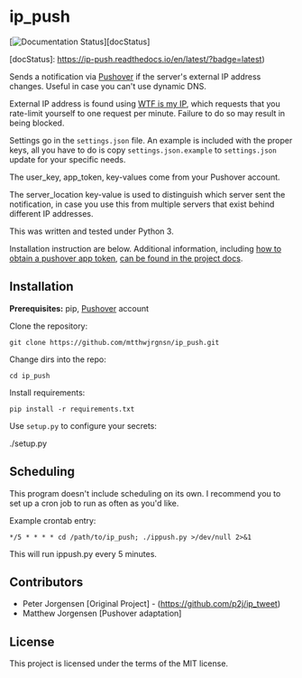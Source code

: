 ip_push
=======

[![Documentation Status](https://readthedocs.org/projects/ip-push/badge/?version=latest)][docStatus]

[docStatus]: https://ip-push.readthedocs.io/en/latest/?badge=latest)


Sends a notification via [Pushover][0] if the server's external IP address 
changes. Useful in case you can't use dynamic DNS.

[0]: https://pushover.net

External IP address is found using [WTF is my IP][1], which requests that you 
rate-limit yourself to one request per minute. Failure to do so may result in 
being blocked.

[1]: https://wtfismyip.com

Settings go in the `settings.json` file. An example is included with the proper
keys, all you have to do is copy `settings.json.example` to `settings.json` 
update for your specific needs.

The user_key, app_token, key-values come from your Pushover account.

The server_location key-value is used to distinguish which server sent the 
notification, in case you use this from multiple servers that exist behind 
different IP addresses.

This was written and tested under Python 3.

Installation instruction are below. Additional information, including
[how to obtain a pushover app token][2], [can be found in the project docs][3].

[2]: https://ip-push.readthedocs.io/en/latest/pushover-token.html
[3]: https://ip-push.readthedocs.io/en/latest/

Installation
------------

**Prerequisites:** pip, [Pushover][0] account

Clone the repository:

    git clone https://github.com/mtthwjrgnsn/ip_push.git

Change dirs into the repo:

    cd ip_push

Install requirements:

    pip install -r requirements.txt

Use `setup.py` to configure your secrets:

   ./setup.py

Scheduling
----------

This program doesn't include scheduling on its own. I recommend you to set up
a cron job to run as often as you'd like.

Example crontab entry:

    */5 * * * * cd /path/to/ip_push; ./ippush.py >/dev/null 2>&1

This will run ippush.py every 5 minutes.

Contributors
------------

- Peter Jorgensen [Original Project] - (https://github.com/p2j/ip_tweet)
- Matthew Jorgensen [Pushover adaptation]

License
-------

This project is licensed under the terms of the MIT license.
